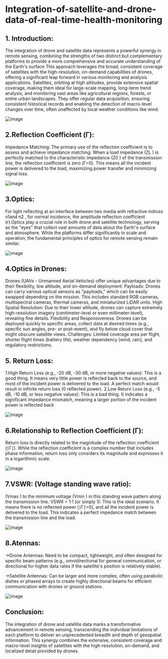 # Integration-of-satellite-and-drone-data-of-real-time-health-monitoring

## 1. Introduction:
The integration of drone and satellite data represents a powerful synergy in remote sensing, combining the strengths of two distinct but complementary platforms to provide
a more comprehensive and accurate understanding of the Earth's surface
This approach leverages the broad, consistent coverage of satellites with the high-resolution, on-demand capabilities of drones, offering a significant 
leap forward in various monitoring and analysis applications.
Satellites, orbiting at high altitudes, provide extensive spatial coverage, making them ideal for large-scale mapping,
long-term trend analysis, and monitoring vast areas like agricultural regions, forests, or entire urban landscapes. They offer regular data acquisition, 
ensuring consistent historical records and enabling the detection of macro-level changes over time, often unaffected by local weather conditions like wind.

![image](https://github.com/user-attachments/assets/84cfc974-08af-4a13-8ff4-5b6458e21b56)


## 2.Reflection Coefficient (Γ):
Impedance Matching: The primary use of the reflection coefficient is to assess and achieve impedance matching.
When a load impedance (ZL ) is perfectly matched to the characteristic impedance (Z0	) of the transmission line, 
the reflection coefficient is zero (Γ=0). This means all the incident power is delivered to the load, maximizing power 
transfer and minimizing signal loss.

![image](https://github.com/user-attachments/assets/7a98f9cc-45a4-4416-8e4f-86f0aa54d781)



 ## 3.Optics:
 For light reflecting at an interface between two media with refractive indices n1and n2 , for normal incidence, 
 the amplitude reflection coefficient (r).Optics play a crucial role in both drone and satellite technology, serving as the "eyes" 
 that collect vast amounts of data about the Earth's surface and atmosphere. While the platforms differ significantly in scale and operation, 
 the fundamental principles of optics for remote sensing remain similar.

 ![image](https://github.com/user-attachments/assets/97db001c-2c3b-41d0-8564-274939dff6da)



## 4.Optics in Drones:
Drones (UAVs - Unmanned Aerial Vehicles) offer unique advantages due to their flexibility, low altitude, and on-demand deployment:
Payloads: Drones can carry various optical sensors as "payloads," which can be easily swapped depending on the mission. 
This includes standard RGB cameras, multispectral cameras, thermal cameras, and miniaturized LiDAR units.
High Spatial Resolution: Due to their lower altitude, drones can capture extremely high-resolution imagery 
(centimeter-level or even millimeter-level), revealing fine details.
Flexibility and Responsiveness: Drones can be deployed quickly to specific areas, collect data at desired times 
(e.g., specific sun angles, pre- or post-event), and fly below cloud cover that might obscure satellite views.
Challenges: Limited coverage area per flight, shorter flight times (battery life), weather dependency (wind, rain), and regulatory restrictions.



## 5. Return Loss:
1.High Return Loss (e.g., -20 dB, -30 dB, or more negative values): This is a good thing. 
It means very little power is reflected back to the source, and most of the incident power is delivered to the load. 
A perfect match would result in infinite return loss (0 reflected power).
2.Low Return Loss (e.g., -5 dB, -10 dB, or less negative values): This is a bad thing.
It indicates a significant impedance mismatch, meaning a larger portion of the incident power is reflected back

![image](https://github.com/user-attachments/assets/f91e65fe-7b57-4d4a-9c3d-70973f4d4d89)


## 6.Relationship to Reflection Coefficient (Γ):
Return loss is directly related to the magnitude of the reflection coefficient (∣Γ∣).
While the reflection coefficient is a complex number that includes phase information, 
return loss only considers its magnitude and expresses it in a logarithmic scale.

![image](https://github.com/user-attachments/assets/2797cb7a-4a4d-41dc-a3c8-debd8e073b55)



## 7.VSWR: (Voltage standing wave ratio):
 (Vmax ) to the minimum voltage (Vmin ) in this standing wave pattern along the transmission line.
 VSWR = 1:1 (or simply 1): This is the ideal scenario. 
 It means there is no reflected power (∣Γ∣=0), and all the incident power is delivered to the load. 
 This indicates a perfect impedance match between the transmission line and the load.

              
  ![image](https://github.com/user-attachments/assets/b3e5bac4-8fdf-4541-8507-6fc14bd7e79b)




  ## 8.Atennas:
  ->Drone Antennas: Need to be compact, lightweight, and often designed for specific beam patterns 
  (e.g., omnidirectional for general communication, or directional for higher data rates if the satellite's position is 
  relatively stable).
  
  ->Satellite Antennas: Can be larger and more complex, often using parabolic dishes or phased arrays to create highly 
  directional beams for efficient communication with drones or ground stations.

  ![image](https://github.com/user-attachments/assets/1724f68b-a435-42e4-960d-7a73972f653a)
​


  ## Conclusion:
  The integration of drone and satellite data marks a transformative advancement in remote sensing, transcending the 
  individual limitations of each platform to 
  deliver an unprecedented breadth and depth of geospatial information. This synergy combines the extensive, 
  consistent coverage and macro-level insights of satellites with the high-resolution, on-demand, and localized detail 
  provided by drones.
  

  

 

      
 
​	
 
